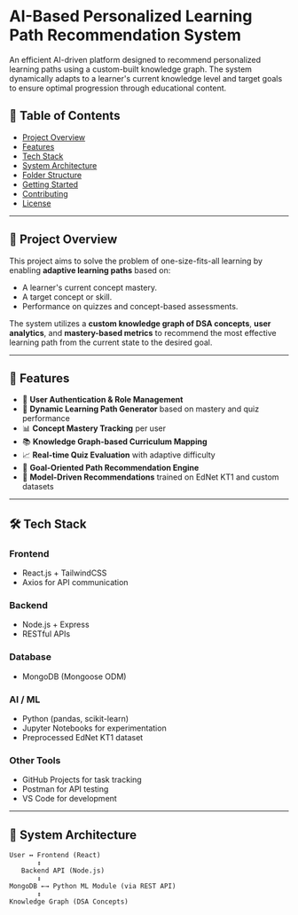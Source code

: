 # AI-Based Personalized Learning Path Recommendation System

An efficient AI-driven platform designed to recommend personalized learning paths using a custom-built knowledge graph. The system dynamically adapts to a learner's current knowledge level and target goals to ensure optimal progression through educational content.

## 📌 Table of Contents
- [Project Overview](#project-overview)
- [Features](#features)
- [Tech Stack](#tech-stack)
- [System Architecture](#system-architecture)
- [Folder Structure](#folder-structure)
- [Getting Started](#getting-started)
- [Contributing](#contributing)
- [License](#license)

---

## 🧠 Project Overview

This project aims to solve the problem of one-size-fits-all learning by enabling **adaptive learning paths** based on:
- A learner's current concept mastery.
- A target concept or skill.
- Performance on quizzes and concept-based assessments.

The system utilizes a **custom knowledge graph of DSA concepts**, **user analytics**, and **mastery-based metrics** to recommend the most effective learning path from the current state to the desired goal.

---

## 🚀 Features

- 🔐 **User Authentication & Role Management**  
- 🧩 **Dynamic Learning Path Generator** based on mastery and quiz performance  
- 📊 **Concept Mastery Tracking** per user  
- 📚 **Knowledge Graph-based Curriculum Mapping**  
- 📈 **Real-time Quiz Evaluation** with adaptive difficulty  
- 🎯 **Goal-Oriented Path Recommendation Engine**  
- 🧠 **Model-Driven Recommendations** trained on EdNet KT1 and custom datasets  

---

## 🛠️ Tech Stack

### Frontend
- React.js + TailwindCSS
- Axios for API communication

### Backend
- Node.js + Express
- RESTful APIs

### Database
- MongoDB (Mongoose ODM)

### AI / ML
- Python (pandas, scikit-learn)
- Jupyter Notebooks for experimentation
- Preprocessed EdNet KT1 dataset

### Other Tools
- GitHub Projects for task tracking
- Postman for API testing
- VS Code for development

---

## 📐 System Architecture

```plaintext
User ↔️ Frontend (React)
       ↕️
   Backend API (Node.js)
       ↕️
MongoDB ←→ Python ML Module (via REST API)
       ↕️
Knowledge Graph (DSA Concepts)
